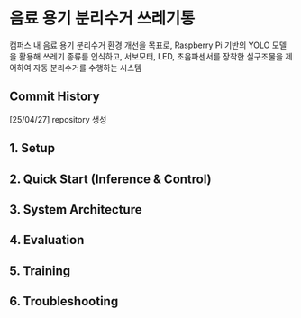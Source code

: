 # 음료 용기 분리수거 쓰레기통 
캠퍼스 내 음료 용기 분리수거 환경 개선을 목표로,
Raspberry Pi 기반의 YOLO 모델을 활용해 쓰레기 종류를 인식하고,
서보모터, LED, 초음파센서를 장착한 실구조물을 제어하여 자동 분리수거를 수행하는 시스템
## Commit History
[25/04/27] repository 생성  
## 1. Setup

## 2. Quick Start (Inference & Control)

## 3. System Architecture

## 4. Evaluation

## 5. Training

## 6. Troubleshooting
